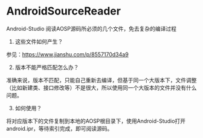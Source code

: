 # AndroidSourceReader

Android-Studio 阅读AOSP源码所必须的几个文件，免去复杂的编译过程

1. 这些文件如何产生？

参见：https://www.jianshu.com/p/8557170d34a9

2. 版本不能严格匹配怎么办？

准确来说，版本不匹配，只能自己重新去编译，但基于同一个大版本下，文件调整（比如新建类、接口修改等）不是很大，所以使用同一个大版本的文件并没有什么问题。

3. 如何使用？

将对应版本下的文件复制到本地的AOSP根目录下，使用Android-Studio打开android.ipr，等待索引完成，即可阅读源码。


